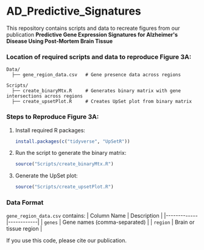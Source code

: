 # AD_Predictive_Signatures

This repository contains scripts and data to recreate figures from our publication **Predictive Gene Expression Signatures for Alzheimer's Disease Using Post-Mortem Brain Tissue**

### Location of required scripts and data to reproduce **Figure 3A**:
```
Data/
  ├── gene_region_data.csv   # Gene presence data across regions

Scripts/
  ├── create_binaryMtx.R     # Generates binary matrix with gene intersections across regions
  ├── create_upsetPlot.R     # Creates UpSet plot from binary matrix
```

### Steps to Reproduce Figure 3A:
1. Install required R packages:
   ```r
   install.packages(c("tidyverse", "UpSetR"))
   ```
2. Run the script to generate the binary matrix:
   ```r
   source("Scripts/create_binaryMtx.R")
   ```
3. Generate the UpSet plot:
   ```r
   source("Scripts/create_upsetPlot.R")
   ```

### Data Format
`gene_region_data.csv` contains:
| Column Name | Description |
|-------------|------------|
| `genes`     | Gene names (comma-separated) |
| `region`    | Brain or tissue region |

If you use this code, please cite our publication.
